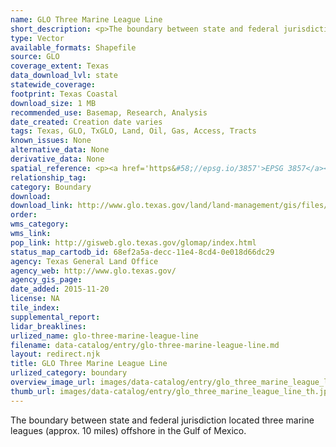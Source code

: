```yaml
---
name: GLO Three Marine League Line
short_description: <p>The boundary between state and federal jurisdiction located three marine leagues (approx. 10 miles) offshore in the Gulf of Mexico.</p>
type: Vector
available_formats: Shapefile
source: GLO
coverage_extent: Texas
data_download_lvl: state
statewide_coverage: 
footprint: Texas Coastal
download_size: 1 MB
recommended_use: Basemap, Research, Analysis
date_created: Creation date varies
tags: Texas, GLO, TxGLO, Land, Oil, Gas, Access, Tracts
known_issues: None
alternative_data: None
derivative_data: None
spatial_reference: <p><a href='https&#58;//epsg.io/3857'>EPSG 3857</a></p>
relationship_tag: 
category: Boundary
download: 
download_link: http://www.glo.texas.gov/land/land-management/gis/files/leagueline.zip
order: 
wms_category: 
wms_link: 
pop_link: http://gisweb.glo.texas.gov/glomap/index.html
status_map_cartodb_id: 68ef2a5a-decc-11e4-8cd4-0e018d66dc29
agency: Texas General Land Office
agency_web: http://www.glo.texas.gov/
agency_gis_page: 
date_added: 2015-11-20
license: NA
tile_index: 
supplemental_report: 
lidar_breaklines: 
urlized_name: glo-three-marine-league-line
filename: data-catalog/entry/glo-three-marine-league-line.md
layout: redirect.njk
title: GLO Three Marine League Line
urlized_category: boundary
overview_image_url: images/data-catalog/entry/glo_three_marine_league_line_overview.jpg
thumb_url: images/data-catalog/entry/glo_three_marine_league_line_th.jpg
---
```


The boundary between state and federal jurisdiction located three marine leagues (approx. 10 miles) offshore in the Gulf of Mexico.




